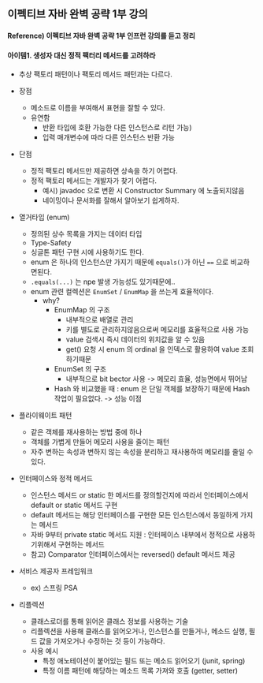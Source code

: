 ## 이펙티브 자바 완벽 공략 1부 강의

#### Reference) 이펙티브 자바 완벽 공략 1부 인프런 강의를 듣고 정리


#### 아이템1. 생성자 대신 정적 팩터리 메서드를 고려하라

- 추상 팩토리 패턴이나 팩토리 메서드 패턴과는 다르다.

- 장점 
  - 메소드로 이름을 부여해서 표현을 잘할 수 있다.
  - 유연함
    - 반환 타입에 호환 가능한 다른 인스턴스로 리턴 가능)
    - 입력 매개변수에 따라 다른 인스턴스 반환 가능
- 단점
  - 정적 팩토리 메서드만 제공하면 상속을 하기 어렵다.
  - 정적 팩토리 메서드는 개발자가 찾기 어렵다.
    - 예시) javadoc 으로 변환 시 Constructor Summary 에 노출되지않음
    - 네이밍이나 문서화를 잘해서 알아보기 쉽게하자.

- 열거타입 (enum)
  - 정의된 상수 목록을 가지는 데이터 타입
  - Type-Safety
  - 싱글톤 패턴 구현 시에 사용하기도 한다.
  - enum 은 하나의 인스턴스만 가지기 때문에 ```equals()```가 아닌 ```==``` 으로 비교하면된다.
  - ```.equals(...)``` 는 npe 발생 가능성도 있기때문에..
  - enum 관련 컬렉션은 ```EnumSet``` / ```EnumMap``` 을 쓰는게 효율적이다.
      - why?
          - EnumMap 의 구조
              - 내부적으로 배열로 관리
              - 키를 별도로 관리하지않음으로써 메모리를 효율적으로 사용 가능
              - value 검색시 즉시 데이터의 위치값을 알 수 있음
              - get() 요청 시 enum 의 ordinal 을 인덱스로 활용하여 value 조회하기때문
          - EnumSet 의 구조
              - 내부적으로 bit bector 사용 -> 메모리 효율, 성능면에서 뛰어남 
          - Hash 와 비교했을 때 : enum 은 단일 객체를 보장하기 때문에 Hash 작업이 필요없다. -> 성능 이점
       
- 플라이웨이트 패턴
  - 같은 객체를 재사용하는 방법 중에 하나
  - 객체를 가볍게 만들어 메모리 사용을 줄이는 패턴
  - 자주 변하는 속성과 변하지 않는 속성을 분리하고 재사용하여 메모리를 줄일 수 있다.

- 인터페이스와 정적 메서드
  - 인스턴스 메서드 or static 한 메서드를 정의할건지에 따라서 인터페이스에서 default or static 메서드 구현
  - default 메서드는 해당 인터페이스를 구현한 모든 인스턴스에서 동일하게 가지는 메서드
  - 자바 9부터 private static 메서드 지원 : 인터페이스 내부에서 정적으로 사용하기위해서 구현하는 메서드
  - 참고) Comparator 인터페이스에서는 reversed() default 메서드 제공
 
- 서비스 제공자 프레임워크
  - ex) 스프링 PSA

- 리플렉션
  - 클래스로더를 통해 읽어온 클래스 정보를 사용하는 기술
  - 리플렉션을 사용해 클래스를 읽어오거나, 인스턴스를 만들거나, 메소드 실행, 필드 값을 가져오거나 수정하는 것 등이 가능하다.
  - 사용 예시
    - 특정 애노테이션이 붙어있는 필드 또는 메소드 읽어오기 (junit, spring)
    - 특정 이름 패턴에 해당하는 메소드 목록 가져와 호출 (getter, setter)
